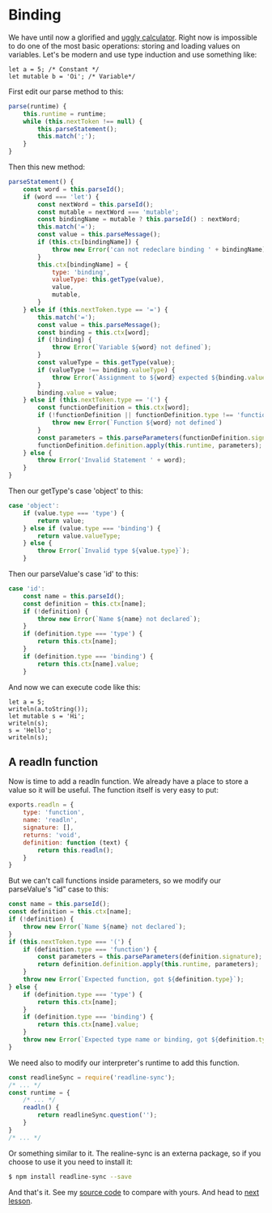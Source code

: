 Binding
=======

We have until now a glorified and [uggly calculator][old source code]. Right now is impossible to do one of the most basic operations: storing and loading values on variables. Let's be modern and use type induction and use something like:

```
let a = 5; /* Constant */
let mutable b = 'Oi'; /* Variable*/
```

First edit our parse method to this:

```js
parse(runtime) {
    this.runtime = runtime;
    while (this.nextToken !== null) {
        this.parseStatement();
        this.match(';');
    }
}
```

Then this new method:
```js
parseStatement() {
    const word = this.parseId();
    if (word === 'let') {
        const nextWord = this.parseId();
        const mutable = nextWord === 'mutable';
        const bindingName = mutable ? this.parseId() : nextWord;
        this.match('=');
        const value = this.parseMessage();
        if (this.ctx[bindingName]) {
            throw new Error('can not redeclare binding ' + bindingName)
        }
        this.ctx[bindingName] = {
            type: 'binding',
            valueType: this.getType(value),
            value,
            mutable,
        }
    } else if (this.nextToken.type == '=') {
        this.match('=');
        const value = this.parseMessage();
        const binding = this.ctx[word];
        if (!binding) {
            throw Error(`Variable ${word} not defined`);
        }
        const valueType = this.getType(value);
        if (valueType !== binding.valueType) {
            throw Error(`Assignment to ${word} expected ${binding.valueType.name}, got ${valueType.name}`);
        }
        binding.value = value;
    } else if (this.nextToken.type == '(') {
        const functionDefinition = this.ctx[word];
        if (!functionDefinition || functionDefinition.type !== 'function') {
            throw new Error(`Function ${word} not defined`)
        }
        const parameters = this.parseParameters(functionDefinition.signature);
        functionDefinition.definition.apply(this.runtime, parameters);
    } else {
        throw Error('Invalid Statement ' + word);
    }
}
```

Then our getType's case 'object' to this:
```js
case 'object':
    if (value.type === 'type') {
        return value;
    } else if (value.type === 'binding') {
        return value.valueType;
    } else {
        throw Error(`Invalid type ${value.type}`);
    }
```

Then our parseValue's case 'id' to this:
```js
case 'id':
    const name = this.parseId();
    const definition = this.ctx[name];
    if (!definition) {
        throw new Error(`Name ${name} not declared`);
    }
    if (definition.type === 'type') {
        return this.ctx[name];
    }
    if (definition.type === 'binding') {
        return this.ctx[name].value;
    }
```

And now we can execute code like this:

```blang
let a = 5;
writeln(a.toString());
let mutable s = 'Hi';
writeln(s);
s = 'Hello';
writeln(s);
```

A readln function
-----------------

Now is time to add a readln function. We already have a place to store a value so it will be useful. The function itself is very easy to put:

```js
exports.readln = {
    type: 'function',
    name: 'readln',
    signature: [],
    returns: 'void',
    definition: function (text) {
        return this.readln();
    }
}
```

But we can't call functions inside parameters, so we modify our parseValue's "id" case to this:
```js
const name = this.parseId();
const definition = this.ctx[name];
if (!definition) {
    throw new Error(`Name ${name} not declared`);
}
if (this.nextToken.type === '(') {
    if (definition.type === 'function') {
        const parameters = this.parseParameters(definition.signature);
        return definition.definition.apply(this.runtime, parameters);
    }
    throw new Error(`Expected function, got ${definition.type}`);
} else {
    if (definition.type === 'type') {
        return this.ctx[name];
    }
    if (definition.type === 'binding') {
        return this.ctx[name].value;
    }
    throw new Error(`Expected type name or binding, got ${definition.type}`);
}
```

We need also to modify our interpreter's runtime to add this function.

```js
const readlineSync = require('readline-sync');
/* ... */
const runtime = {
    /* ... */
    readln() {
        return readlineSync.question('');
    }
}
/* ... */
```
Or something similar to it. The realine-sync is an externa package, so if you choose to use it you need to install it:

```bash
$ npm install readline-sync --save
```

And that's it. See my [source code] to compare with yours. And head to [next lesson].

[old source code]: https://github.com/talesm/bootlang/tree/lesson0-2
[source code]: https://github.com/talesm/bootlang/tree/lesson0-3
[next lesson]: ./stage0-lesson4
[previous lesson]: ./stage0-lesson2
